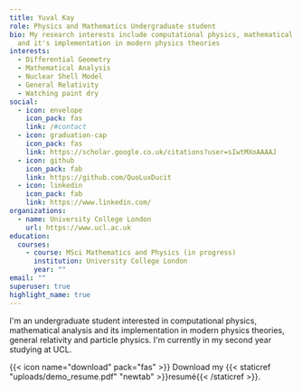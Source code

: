 ```yaml
---
title: Yuval Kay
role: Physics and Mathematics Undergraduate student
bio: My research interests include computational physics, mathematical analysis
  and it's implementation in modern physics theories
interests:
  - Differential Geometry
  - Mathematical Analysis
  - Nuclear Shell Model
  - General Relativity
  - Watching paint dry
social:
  - icon: envelope
    icon_pack: fas
    link: /#contact
  - icon: graduation-cap
    icon_pack: fas
    link: https://scholar.google.co.uk/citations?user=sIwtMXoAAAAJ
  - icon: github
    icon_pack: fab
    link: https://github.com/QuoLuxDucit
  - icon: linkedin
    icon_pack: fab
    link: https://www.linkedin.com/
organizations:
  - name: University College London
    url: https://www.ucl.ac.uk
education:
  courses:
    - course: MSci Mathematics and Physics (in progress)
      institution: University College London
      year: ""
email: ""
superuser: true
highlight_name: true
---
```

I'm an undergraduate student interested in computational physics, mathematical analysis and its implementation in modern physics theories, general relativity and particle physics. I'm currently in my second year studying at UCL. 



{{< icon name="download" pack="fas" >}} Download my {{< staticref "uploads/demo_resume.pdf" "newtab" >}}resumé{{< /staticref >}}.
